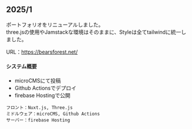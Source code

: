 ## 2025/1

ポートフォリオをリニューアルしました。</br>
three.jsの使用やJamstackな環境はそのままに、Styleは全てtailwindに統一しました。

URL：https://bearsforest.net/

#### システム概要

- microCMSにて投稿
- Github Actionsでデプロイ
- firebase Hostingで公開

```
フロント：Nuxt.js, Three.js
ミドルウェア：microCMS, Github Actions
サーバー：firebase Hosting
```
